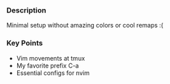### Description
Minimal setup without amazing colors or cool remaps :(

### Key Points
- Vim movements at tmux
- My favorite prefix C-a
- Essential configs for nvim

